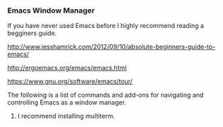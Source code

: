 ### Emacs Window Manager


If you have never used Emacs before I highly recommend reading a begginers guide.

http://www.jesshamrick.com/2012/09/10/absolute-beginners-guide-to-emacs/

http://ergoemacs.org/emacs/emacs.html

https://www.gnu.org/software/emacs/tour/

The following is a list of commands and add-ons for navigating and controlling Emacs as a window manager.

1. I recommend installing multiterm.

